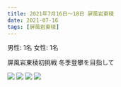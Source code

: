 ```yaml
---
title: 2021年7月16日〜18日 屏風岩東稜
date: 2021-07-16
tags: [屏風岩東稜]
---
```

男性: 1名
女性: 1名

屏風岩東稜初挑戦
冬季登攀を目指して

![](/2021/07/16/20210716/1.jpg)
![](/2021/07/16/20210716/2.jpg)
![](/2021/07/16/20210716/3.jpg)
![](/2021/07/16/20210716/4.jpg)
